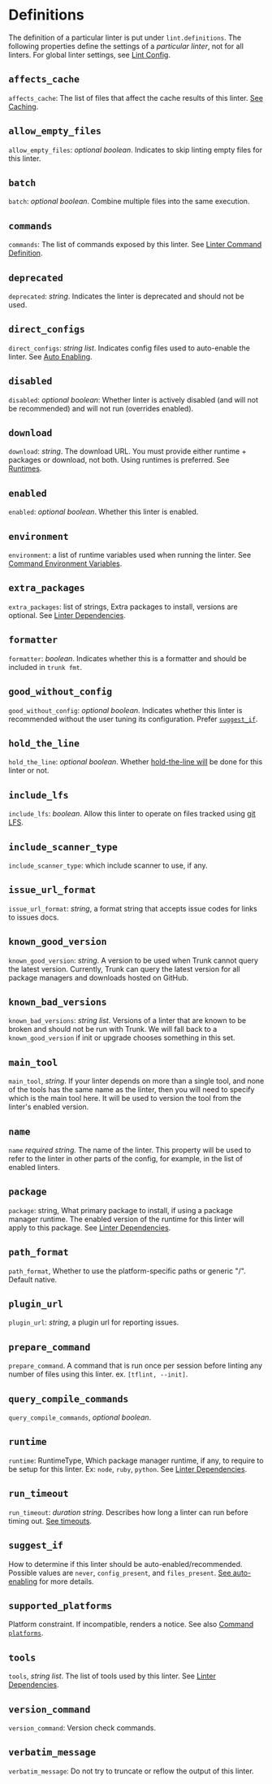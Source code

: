 # Definitions

The definition of a particular linter is put under `lint.definitions`. The following properties define the settings of a _particular linter_, not for all linters. For global linter settings, see [Lint Config](./).

## `affects_cache`

`affects_cache`: The list of files that affect the cache results of this linter. [See Caching](../../caching.md).

## `allow_empty_files`

`allow_empty_files`: _optional boolean_. Indicates to skip linting empty files for this linter.

## `batch`

`batch`: _optional boolean_. Combine multiple files into the same execution.

## `commands`

`commands`: The list of commands exposed by this linter. See [Linter Command Definition](commands.md).

## `deprecated`

`deprecated`: _string_. Indicates the linter is deprecated and should not be used.

## `direct_configs`

`direct_configs`: _string list_. Indicates config files used to auto-enable the linter. See [Auto Enabling](auto-enable.md).

## `disabled`

`disabled`: _optional boolean_: Whether linter is actively disabled (and will not be recommended) and will not run (overrides enabled).

## `download`

`download`: _string_. The download URL. You must provide either runtime + packages or download, not both. Using runtimes is preferred. See [Runtimes](../runtimes.md).

## `enabled`

`enabled`: _optional boolean_. Whether this linter is enabled.

## `environment`

`environment`: a list of runtime variables used when running the linter. See [Command Environment Variables](commands.md#environment-variables).

## `extra_packages`

`extra_packages`: list of strings, Extra packages to install, versions are optional. See [Linter Dependencies](dependencies.md).

## `formatter`

`formatter`: _boolean_. Indicates whether this is a formatter and should be included in `trunk fmt`.

## `good_without_config`

`good_without_config`: _optional boolean_. Indicates whether this linter is recommended without the user tuning its configuration. Prefer [`suggest_if`](definitions.md#suggest_if).

## `hold_the_line`

`hold_the_line`: _optional boolean_. Whether [hold-the-line will](../../../../../code-quality/overview/how-does-it-work.md#hold-the-line) be done for this linter or not.

## `include_lfs`

`include_lfs`: _boolean_. Allow this linter to operate on files tracked using [git LFS](https://git-lfs.com/).

## `include_scanner_type`

`include_scanner_type`: which include scanner to use, if any.

## `issue_url_format`

`issue_url_format`: _string_, a format string that accepts issue codes for links to issues docs.

## `known_good_version`

`known_good_version`: _string_. A version to be used when Trunk cannot query the latest version. Currently, Trunk can query the latest version for all package managers and downloads hosted on GitHub.

## `known_bad_versions`

`known_bad_versions`: _string list_. Versions of a linter that are known to be broken and should not be run with Trunk. We will fall back to a `known_good_version` if init or upgrade chooses something in this set.

## `main_tool`

`main_tool`, _string_. If your linter depends on more than a single tool, and none of the tools has the same name as the linter, then you will need to specify which is the main tool here. It will be used to version the tool from the linter's enabled version.

## `name`

`name` _required string._ The name of the linter. This property will be used to refer to the linter in other parts of the config, for example, in the list of enabled linters.

## `package`

`package`: string, What primary package to install, if using a package manager runtime. The enabled version of the runtime for this linter will apply to this package. See [Linter Dependencies](dependencies.md).

## `path_format`

`path_format`, Whether to use the platform-specific paths or generic "/". Default native.

## `plugin_url`

`plugin_url`: _string_, a plugin url for reporting issues.

## `prepare_command`

`prepare_command`. A command that is run once per session before linting any number of files using this linter. ex. `[tflint, --init]`.

## `query_compile_commands`

`query_compile_commands`, _optional boolean_.

## `runtime`

`runtime`: RuntimeType, Which package manager runtime, if any, to require to be setup for this linter. Ex: `node`, `ruby`, `python`. See [Linter Dependencies](dependencies.md).

## `run_timeout`

`run_timeout`: _duration string_. Describes how long a linter can run before timing out. [See timeouts](../../../../../code-quality/linters/configure-linters.md#timeout).

## `suggest_if`

How to determine if this linter should be auto-enabled/recommended. Possible values are `never`, `config_present`, and `files_present`. [See auto-enabling](auto-enable.md) for more details.

## `supported_platforms`

Platform constraint. If incompatible, renders a notice. See also [Command `platforms`](commands.md#platforms).

## `tools`

`tools`, _string list_. The list of tools used by this linter. See [Linter Dependencies](dependencies.md).

## `version_command`

`version_command`: Version check commands.

## `verbatim_message`

`verbatim_message`: Do not try to truncate or reflow the output of this linter.
